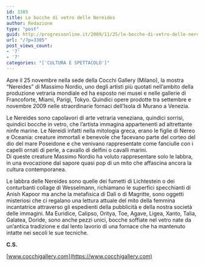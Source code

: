 ```yaml
---
id: 3305
title: Le bocche di vetro delle Nereides
author: Redazione
type: "post"
guid: http://progressonline.it/2009/11/25/le-bocche-di-vetro-delle-nereides/
url: "/?p=3305"
post_views_count:
- '7'
- '7'
categories: "['CULTURA E SPETTACOLO']"
---
```


Apre il 25 novembre nella sede della Cocchi Gallery (Milano), la mostra “Nereides” di Massimo Nordio, uno degli artisti più quotati nell’ambito della produzione vetraria mondiale ed ha esposto nei musei e nelle gallerie di Francoforte, Miami, Parigi, Tokyo. Quindici opere prodotte tra settembre e novembre 2009 nelle straordinarie fornaci dell’Isola di Murano a Venezia.

Le Nereides sono capolavori di arte vetraria veneziana, quindici sorrisi, quindici bocche in vetro, che l’artista immagina appartenenti ad altrettante ninfe marine. Le Nereidi infatti nella mitologia greca, erano le figlie di Nereo e Oceania: creature immortali e benevole che facevano parte del corteo del dio del mare Poseidone e che venivano rappresentate come fanciulle con i capelli ornati di perle, a cavallo di delfini o cavalli marini.   
Di queste creature Massimo Nordio ha voluto rappresentare solo le labbra, in una evocazione dal sapore quasi pop di un mito che affascina ancora la cultura contemporanea.

Le labbra delle Nereides sono quelle dei fumetti di Lichtestein o dei conturbanti collage di Wesselmann, richiamano le superfici specchianti di Anish Kapoor ma anche la metafisica di Dalì o di Magritte, sono oggetti misteriosi che ci regalano una lettura attuale del mito della femmina incantatrice attraverso gli espedienti della pubblicità e della nostra società delle immagini. Ma Euridice, Calipso, Oritya, Toe, Agave, Ligea, Xanto, Talia, Galatea, Doride, sono anche pezzi unici, bocche soffiate nel vetro nate da un’antica tradizione e dal lento lavorio di una fornace che ha mantenuto intatte nei secoli le sue tecniche.

**C.S.**

[www.cocchigallery.com](https://www.cocchigallery.com)